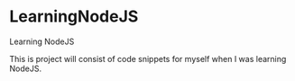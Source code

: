# LearningNodeJS
Learning NodeJS

This is project will consist of code snippets for myself when I was learning NodeJS.
